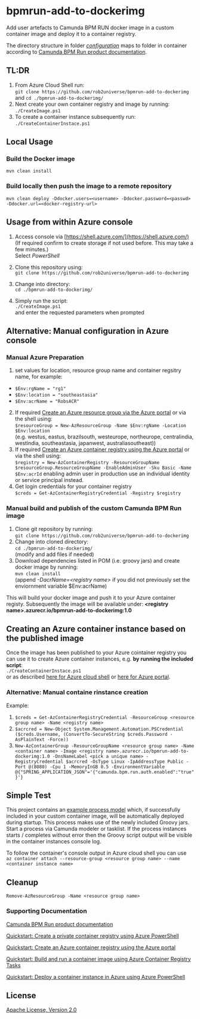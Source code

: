 # bpmrun-add-to-dockerimg
Add user artefacts to Camunda BPM RUN docker image in a custom container image and deploy it to a container registry.

The directory structure in folder [*configuration*](./configuration) maps to folder in container according to [Camunda BPM Run product documentation](https://docs.camunda.org/manual/latest/user-guide/camunda-bpm-run/).


## TL:DR
1. From Azure Cloud Shell run:  
`git clone https://github.com/rob2universe/bpmrun-add-to-dockerimg`  
and  `cd ./bpmrun-add-to-dockerimg/`  
2. Next create your own container registry and image by running:  
`./CreateImage.ps1`  
3. To create a container instance subsequently run:  
`./CreateContainerInstace.ps1`  


## Local Usage

### Build the Docker image

`mvn clean install`
### Build locally then push the image to a remote repository

`mvn clean deploy -Ddocker.users=<username> -Ddocker.password=<passwd> -Ddocker.url=<docker-registry-url>`
## Usage from within Azure console

1. Access console via [https://shell.azure.com/](https://shell.azure.com/)  
   (If required confirm to create storage if not used before. This may take a few minutes.)  
   Select *PowerShell*
1. Clone this repository using:  
    `git clone https://github.com/rob2universe/bpmrun-add-to-dockerimg`
2. Change into directory:  
   `cd ./bpmrun-add-to-dockerimg/`

3. Simply run the script:   
   `./CreateImage.ps1`  
   and enter the requested parameters when prompted

## Alternative: Manual configuration in Azure console
### Manual Azure Preparation
1. set values for location, resource group name and container regsitry name, for example:   
  - `$Env:rgName = "rg1"`   
  - `$Env:location = "southeastasia"`   
  - `$Env:acrName = "RobsACR"`
2. If required [Create an Azure resource group via the Azure portal](https://docs.microsoft.com/en-us/azure/azure-resource-manager/management/manage-resource-groups-portal) or via the shell using:   
`$resourceGroup = New-AzResourceGroup -Name $Env:rgName -Location $Env:location`  
(e.g. westus, eastus, brazilsouth, westeurope, northeurope, centralindia, westindia, southeastasia, japanwest, australiasoutheast))
3. If required [Create an Azure container registry using the Azure portal](https://docs.microsoft.com/en-us/azure/container-registry/container-registry-get-started-portal) or via the shell using:  
  `$registry = New-AzContainerRegistry -ResourceGroupName $resourceGroup.ResourceGroupName -EnableAdminUser -Sku Basic -Name $Env:acrId`
 enabling admin user in production use an individual identity or service principal instead.   
 4. Get login credentials for your container registry  
`$creds = Get-AzContainerRegistryCredential -Registry $registry`

### Manual build and publish of the custom Camunda BPM Run image
  
1. Clone git repository by running:  
   `git clone https://github.com/rob2universe/bpmrun-add-to-dockerimg`
2. Change into cloned directory:  
    `cd ./bpmrun-add-to-dockerimg/`   
    (modify and add files if needed)
3. Download dependencies listed in POM (i.e. groovy jars) and create docker image by running:   
   `mvn clean install`  
   (append *-DacrName=\<registry name>* if you did not previously set the enviornment variable $Env:acrName)   

This will build your docker image and push it to your Azure container registy. Subsequently the image will be available under: **\<registry name>.azurecr.io/bpmrun-add-to-dockerimg:1.0**

## Creating an Azure container instance based on the published image

Once the image has been published to your Azure cointainer registry you can use it to create Azure container instances, e.g. **by running the included script**:  
`./CreateContainerInstace.ps1`  
or as described [here for Azure cloud shell](
https://medium.com/@robert.emsbach/deploying-camunda-bpm-to-azure-container-service-via-cli-in-5-minutes-cab7fd14e50c) or [here for Azure portal](https://medium.com/@robert.emsbach/anyone-can-run-camunda-bpm-on-azure-in-10-minutes-4b4055cc8e9).

### Alternative: Manual containe rinstance creation
Example:
1. `$creds = Get-AzContainerRegistryCredential -ResourceGroup <resource group name> -Name <registry name>`  
2. `$acrcred = New-Object System.Management.Automation.PSCredential ($creds.Username, (ConvertTo-SecureString $creds.Password -AsPlainText -Force))`
3. `New-AzContainerGroup -ResourceGroupName <resource group name> -Name <container name> -Image <registry name>.azurecr.io/bpmrun-add-to-dockerimg:1.0 -DnsNameLabel <pick a unique name> -RegistryCredential $acrcred -OsType Linux -IpAddressType Public -Port @(8080) -Cpu 1 -MemoryInGB 0.5 -EnvironmentVariable @{"SPRING_APPLICATION_JSON"='{"camunda.bpm.run.auth.enabled":"true"}'}`



## Simple Test
This project contains an [example process model](./configuration/resources/groovyprocess.bpmn) which, if successfully included in your custom container image, will be automatically deployed during startup. This process makes use of the newly included Groovy jars. Start a process via Camunda modeler or tasklist. If the process instances starts / completes without error then the Groovy script output will be visible in the container instances console log.

To follow the container's console output in Azure cloud shell you can use  
`az container attach --resource-group <resource group name> --name <container instance name>`

## Cleanup

`Remove-AzResourceGroup -Name <resource group name>`

### Supporting Documentation
 [Camunda BPM Run product documentation](https://docs.camunda.org/manual/latest/user-guide/camunda-bpm-run/)

[Quickstart: Create a private container registry using Azure PowerShell](https://docs.microsoft.com/en-us/azure/container-registry/container-registry-get-started-powershell)

[Quickstart: Create an Azure container registry using the Azure portal](https://docs.microsoft.com/en-us/azure/container-registry/container-registry-get-started-portal)

 [Quickstart: Build and run a container image using Azure Container Registry Tasks](https://docs.microsoft.com/en-us/azure/container-registry/container-registry-tutorial-quick-task)

 [Quickstart: Deploy a container instance in Azure using Azure PowerShell](https://docs.microsoft.com/en-us/azure/container-instances/container-instances-quickstart-powershell)

## License

[Apache License, Version 2.0](http://www.apache.org/licenses/LICENSE-2.0)


